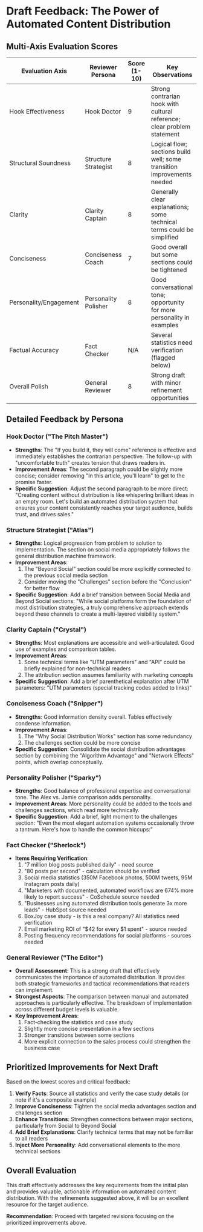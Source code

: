 # Draft Feedback: The Power of Automated Content Distribution

## Multi-Axis Evaluation Scores

| Evaluation Axis | Reviewer Persona | Score (1-10) | Key Observations |
|-----------------|-------------------|--------------|------------------|
| Hook Effectiveness | Hook Doctor | 9 | Strong contrarian hook with cultural reference; clear problem statement |
| Structural Soundness | Structure Strategist | 8 | Logical flow; sections build well; some transition improvements needed |
| Clarity | Clarity Captain | 8 | Generally clear explanations; some technical terms could be simplified |
| Conciseness | Conciseness Coach | 7 | Good overall but some sections could be tightened |
| Personality/Engagement | Personality Polisher | 8 | Good conversational tone; opportunity for more personality in examples |
| Factual Accuracy | Fact Checker | N/A | Several statistics need verification (flagged below) |
| Overall Polish | General Reviewer | 8 | Strong draft with minor refinement opportunities |

## Detailed Feedback by Persona

### Hook Doctor ("The Pitch Master")
- **Strengths**: The "If you build it, they will come" reference is effective and immediately establishes the contrarian perspective. The follow-up with "uncomfortable truth" creates tension that draws readers in.
- **Improvement Areas**: The second paragraph could be slightly more concise; consider removing "In this article, you'll learn" to get to the promise faster.
- **Specific Suggestion**: Adjust the second paragraph to be more direct: "Creating content without distribution is like whispering brilliant ideas in an empty room. Let's build an automated distribution system that ensures your content consistently reaches your target audience, builds trust, and drives sales."

### Structure Strategist ("Atlas")
- **Strengths**: Logical progression from problem to solution to implementation. The section on social media appropriately follows the general distribution machine framework.
- **Improvement Areas**: 
  1. The "Beyond Social" section could be more explicitly connected to the previous social media section
  2. Consider moving the "Challenges" section before the "Conclusion" for better flow
- **Specific Suggestion**: Add a brief transition between Social Media and Beyond Social sections: "While social platforms form the foundation of most distribution strategies, a truly comprehensive approach extends beyond these channels to create a multi-layered visibility system."

### Clarity Captain ("Crystal")
- **Strengths**: Most explanations are accessible and well-articulated. Good use of examples and comparison tables.
- **Improvement Areas**: 
  1. Some technical terms like "UTM parameters" and "API" could be briefly explained for non-technical readers
  2. The attribution section assumes familiarity with marketing concepts
- **Specific Suggestion**: Add a brief parenthetical explanation after UTM parameters: "UTM parameters (special tracking codes added to links)"

### Conciseness Coach ("Snipper")
- **Strengths**: Good information density overall. Tables effectively condense information.
- **Improvement Areas**: 
  1. The "Why Social Distribution Works" section has some redundancy
  2. The challenges section could be more concise
- **Specific Suggestion**: Consolidate the social distribution advantages section by combining the "Algorithm Advantage" and "Network Effects" points, which overlap conceptually.

### Personality Polisher ("Sparky")
- **Strengths**: Good balance of professional expertise and conversational tone. The Alex vs. Jamie comparison adds personality.
- **Improvement Areas**: More personality could be added to the tools and challenges sections, which read more technically.
- **Specific Suggestion**: Add a brief, light moment to the challenges section: "Even the most elegant automation systems occasionally throw a tantrum. Here's how to handle the common hiccups:"

### Fact Checker ("Sherlock")
- **Items Requiring Verification**:
  1. "7 million blog posts published daily" - need source
  2. "80 posts per second" - calculation should be verified
  3. Social media statistics (350M Facebook photos, 500M tweets, 95M Instagram posts daily)
  4. "Marketers with documented, automated workflows are 674% more likely to report success" - CoSchedule source needed
  5. "Businesses using automated distribution tools generate 3x more leads" - HubSpot source needed
  6. BoxJoy case study - is this a real company? All statistics need verification
  7. Email marketing ROI of "$42 for every $1 spent" - source needed
  8. Posting frequency recommendations for social platforms - sources needed

### General Reviewer ("The Editor")
- **Overall Assessment**: This is a strong draft that effectively communicates the importance of automated distribution. It provides both strategic frameworks and tactical recommendations that readers can implement.
- **Strongest Aspects**: The comparison between manual and automated approaches is particularly effective. The breakdown of implementation across different budget levels is valuable.
- **Key Improvement Areas**:
  1. Fact-checking the statistics and case study
  2. Slightly more concise presentation in a few sections
  3. Stronger transitions between some sections
  4. More explicit connection to the sales process could strengthen the business case

## Prioritized Improvements for Next Draft

Based on the lowest scores and critical feedback:

1. **Verify Facts**: Source all statistics and verify the case study details (or note if it's a composite example)
2. **Improve Conciseness**: Tighten the social media advantages section and challenges section
3. **Enhance Transitions**: Strengthen connections between major sections, particularly from Social to Beyond Social
4. **Add Brief Explanations**: Clarify technical terms that may not be familiar to all readers
5. **Inject More Personality**: Add conversational elements to the more technical sections

## Overall Evaluation

This draft effectively addresses the key requirements from the initial plan and provides valuable, actionable information on automated content distribution. With the refinements suggested above, it will be an excellent resource for the target audience.

**Recommendation**: Proceed with targeted revisions focusing on the prioritized improvements above. 